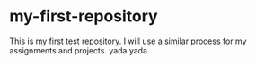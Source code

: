# my-first-repository
This is my first test repository. I will use a similar process for my assignments and projects. yada yada
